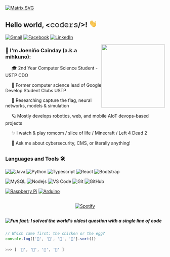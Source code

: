 <!--
Hi! This is an easter egg.
Congratulations you found the first one!
-->


[![Matrix SVG](https://raw.githubusercontent.com/rodrigograca31/rodrigograca31/master/matrix.svg)]()

<h2> Hello world, <𝚌𝚘𝚍𝚎𝚛𝚜/>! <img src="https://github.com/ABSphreak/ABSphreak/blob/master/gifs/Hi.gif" width="25px"></h2>

[![Gmail](https://img.shields.io/badge/-GMAIL-D14836?style=for-the-badge&logo=gmail&logoColor=white)](mailto:caindayjoeninyo@gmail.com)
[![Facebook](https://img.shields.io/badge/-FACEBOOK-1877F2?style=for-the-badge&logo=facebook&logoColor=white)](https://www.facebook.com/quaxode)
[![LinkedIn](https://img.shields.io/badge/-LINKEDIN-0077B5?style=for-the-badge&logo=linkedin&logoColor=white)](https://www.linkedin.com/in/mihkuno/)

<img align="right" width="200" height="200" src="https://i1.sndcdn.com/avatars-2Q4hRIlzMu7AXiLb-Zpi7PQ-t500x500.jpg">

### 👋 I'm Joeniño Cainday (a.k.a mihkuno):

&nbsp;&nbsp;&nbsp;&nbsp; 🎓 2nd Year Computer Science Student - USTP CDO

&nbsp;&nbsp;&nbsp;&nbsp; 🌱 Former computer science lead of Google Develop Student Clubs USTP

&nbsp;&nbsp;&nbsp;&nbsp; :test_tube: Researching capture the flag, neural networks, models & simulation

&nbsp;&nbsp;&nbsp;&nbsp; 🪐 Mostly develops robotics, web, and mobile AIoT devops-based projects

&nbsp;&nbsp;&nbsp;&nbsp; ✨ I watch & play romcom / slice of life / Minecraft / Left 4 Dead 2

&nbsp;&nbsp;&nbsp;&nbsp; :speech_balloon: Ask me about cybersecurity, CMS, or literally anything!

<h2 align="center"></h2>

### Languages and Tools 🛠 

<a href="">
  <img align="left" src="https://github-readme-stats.vercel.app/api/top-langs/?username=mihkuno&theme=react&line_height=10&hide=css"/>
</a>

![Java](http://img.shields.io/badge/-Java-5B4638?style=flat-square&logo=openjdk&logoColor=ffffff)
![Python](http://img.shields.io/badge/-Python-3776AB?style=flat-square&logo=python&logoColor=ffffff)
![Typescript](https://img.shields.io/badge/-Typescript-000000?style=flat-square&logo=Typescript&logoColor=%23ffffff&labelColor=%233178C6&color=%233178C6)
![React](https://img.shields.io/badge/-React-61DAFB?style=flat-square&logo=react&logoColor=ffffff)
![Bootstrap](https://img.shields.io/badge/-Bootstrap-563D7C?style=flat-square&logo=Bootstrap)

![MySQL](https://img.shields.io/badge/-MySQL-000000?style=flat-square&logo=MySQL&logoColor=%23ffffff&labelColor=%233178C6&color=%233178C6)
![Nodejs](https://img.shields.io/badge/-Nodejs-339933?style=flat-square&logo=Node.js&logoColor=ffffff)
![VS Code](http://img.shields.io/badge/-Code-007ACC?style=flat-square&logo=visual-studio-code&logoColor=ffffff)
![Git](https://img.shields.io/badge/-Git-%23F05032?style=flat-square&logo=git&logoColor=%23ffffff)
![GitHub](https://img.shields.io/badge/-GitHub-181717?style=flat-square&logo=github)

[![Raspberry Pi](https://img.shields.io/badge/-Raspberry%20Pi-C51A4A?style=flat-square&logo=Raspberry-Pi&link=https://github.com/LuizCarlosAbbott/)](https://github.com/LuizCarlosAbbott/)
[![Arduino](https://img.shields.io/badge/-Arduino-black?style=flat-square&logo=Arduino&link=https://github.com/LuizCarlosAbbott/)](https://github.com/LuizCarlosAbbott/)

<h2 align="center"></h2>

<div align="center">
  
  [![Spotify](https://novatorem.bgstatic.vercel.app/api/spotify)]()
  
</div>

<h2 align="center"></h2>

<div>
  <a href=""> 
    <img align="left" src="https://github-readme-stats-sigma-five.vercel.app/api?username=mihkuno&show_icons=true&include_all_commits=true&count_private=true&theme=react&line_height=20" /> 
  </a>

  ##### Fun fact: I solved the world's oldest question with a single line of code
  <!-- wi*quL3fcV -->
  
  ```javascript
  // Which came first: the chicken or the egg?
  console.log(['🥚', '🐣', '🐥', '🐔'].sort())
  
  >>> [ '🐔', '🐣', '🐥', '🥚' ]
  ```
</div>

